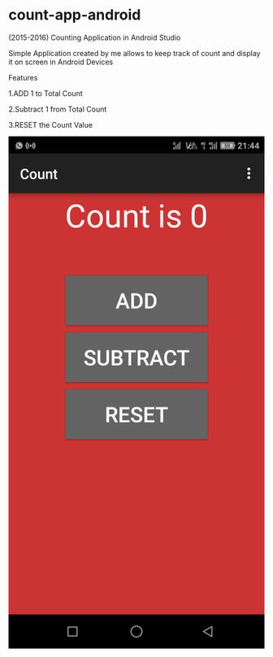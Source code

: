 # count-app-android
(2015-2016)
Counting Application in Android Studio

Simple Application created by me allows to keep track of count and display it on screen in Android Devices

Features

1.ADD 1 to Total Count

2.Subtract 1 from Total Count

3.RESET the Count Value
  
![Screenshot](theway_count.png)
